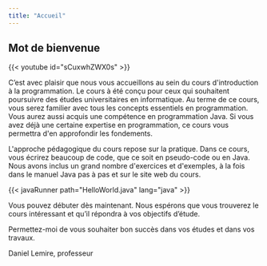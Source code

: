 ```yaml
---
title: "Accueil"
---
```


<h2>Mot de bienvenue</h2>

{{< youtube id="sCuxwhZWX0s" >}}

C’est avec plaisir que nous vous accueillons au sein du cours d'introduction à la programmation. Le cours à été conçu
pour ceux qui souhaitent poursuivre des études universitaires en informatique. Au terme de ce cours, vous serez familier
avec tous les concepts essentiels en programmation. Vous aurez aussi acquis une compétence en programmation Java. Si
vous avez déjà une certaine expertise en programmation, ce cours vous permettra d'en approfondir les fondements.

L'approche pédagogique du cours repose sur la pratique. Dans ce cours, vous écrirez beaucoup de code, que ce soit en
pseudo-code ou en Java. Nous avons inclus un grand nombre d'exercices et d'exemples, à la fois dans le manuel Java pas à
pas et sur le site web du cours.


{{< javaRunner path="HelloWorld.java" lang="java" >}}


Vous pouvez débuter dès maintenant. Nous espérons que vous trouverez le cours intéressant et qu’il répondra à vos
objectifs d’étude.

Permettez-moi de vous souhaiter bon succès dans vos études et dans vos travaux.

Daniel Lemire, professeur